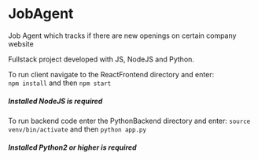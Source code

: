 # JobAgent
Job Agent which tracks if there are new openings on certain company website

Fullstack project developed with JS, NodeJS and Python.

To run client navigate to the ReactFrontend directory and enter:  
`npm install` and then `npm start` 
##### Installed NodeJS is required

To run backend code enter the PythonBackend directory and enter:
`source venv/bin/activate` and then `python app.py`
##### Installed Python2 or higher is required

